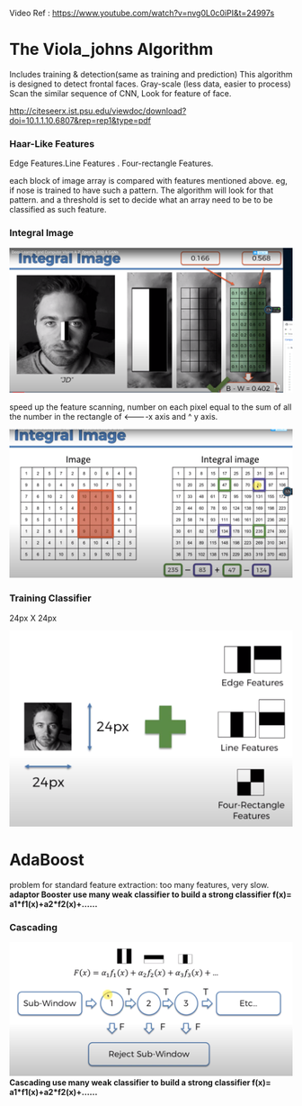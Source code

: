 <a>Video Ref : https://www.youtube.com/watch?v=nvg0L0c0iPI&t=24997s</a>

<h1>The Viola_johns Algorithm</h1>
<p>Includes training & detection(same as training and prediction)
This algorithm is designed to detect frontal faces. 
Gray-scale (less data, easier to process)
Scan the similar sequence of CNN, Look for feature of face.
</p>

<a>http://citeseerx.ist.psu.edu/viewdoc/download?doi=10.1.1.10.6807&rep=rep1&type=pdf</a>

<h3>Haar-Like Features</h1>
<p>Edge Features.Line Features . Four-rectangle Features. </p>
<p>each block of image array is compared with features mentioned above.
eg, if nose is trained to have such a pattern. The algorithm will look for that pattern. and a threshold is set to decide what an array need to be to be classified as such feature.</p>
                                                                                                   
<h3>Integral Image</h1>    
<img src="harrlink.png">
<p>speed up the feature scanning, number on each pixel equal to the sum of all the number in the rectangle of <----x axis and ^ y axis. </p>
<img src="屏幕截图 2020-10-07 112646.png">
  
  <h3>Training Classifier</h3>
  <p>24px X 24px </p>
  <img src ="trainingclassifier.png">
  <h1>AdaBoost</h1>
  <p>problem for standard feature extraction: too many features, very slow. 
  <strong>adaptor Booster use many weak classifier to build a strong classifier f(x)= a1*f1(x)+a2*f2(x)+...... </strong></p>
  
  <h3>Cascading </h3>
  <img src="cascadingf.png">
   <strong>Cascading use many weak classifier to build a strong classifier f(x)= a1*f1(x)+a2*f2(x)+...... </strong>
